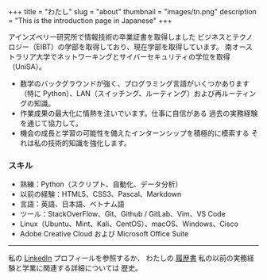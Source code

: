 +++
title = "わたし"
slug = "about"
thumbnail = "images/tn.png"
description = "This is the introduction page in Japanese"
+++

アインズベリー研究所で情報技術の卒業証書を取得しました ビジネスとテクノロジー（EIBT）の学部を取得しており、現在学部を取得しています。 南オーストラリア大学でネットワーキングとサイバーセキュリティの学位を取得
（UniSA）。

- 数学のバックグラウンドが強く、プログラミング言語がいくつかあります（特に
  Python）、LAN（スイッチング、ルーティング）および再ルーティングの知識。
- 作業成果の最大化に情熱を注いでいます。仕事に自信がある
  過去の実務経験を通じて協力して。
- 機会の成長と学習の可能性を備えたインターンシップを積極的に模索する
  それは私の技術的知識を強化します。

### スキル

- 熟練：Python（スクリプト、自動化、データ分析）
- 以前の経験：HTML5、CSS3、Pascal、Markdown 
- 言語：英語、日本語、ベトナム語
- ツール：StackOverFlow、Git、Github / GitLab、Vim、VS Code
- Linux（Ubuntu、Mint、Kali、CentOS）、macOS、Windows、Cisco 
- Adobe Creative Cloud および Microsoft Office Suite

---

私の [LinkedIn](https://www.linkedin.com/in/tanducmai/)
プロフィールを参照するか、 わたしの
[履歴書](https://drive.google.com/file/d/18VFeKC3M4Dz2pzOF0dVfbuozrqqNESyX/view?fbclid=IwAR1mlPfASGMom2Dvh-pprOYTGYZbsMewgN5IVcr2yth64im6lcIxDsVVYfw)
私の以前の実務経験と学業に関連する詳細については 歴史。
